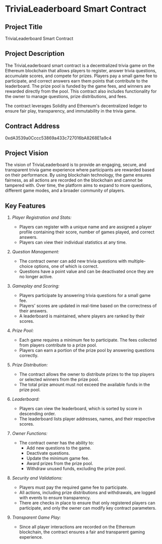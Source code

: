 # TriviaLeaderboard Smart Contract

## Project Title
TriviaLeaderboard Smart Contract

## Project Description
The TriviaLeaderboard smart contract is a decentralized trivia game on the Ethereum blockchain that allows players to register, answer trivia questions, accumulate scores, and compete for prizes. Players pay a small game fee to participate, and correct answers earn them points that contribute to the leaderboard. The prize pool is funded by the game fees, and winners are rewarded directly from the pool. This contract also includes functionality for the owner to manage questions, prize distributions, and fees.

The contract leverages Solidity and Ethereum's decentralized ledger to ensure fair play, transparency, and immutability in the trivia game.

## Contract Address
0xdA3539a0Cccc53869a433c727016bA8268E1a9c4

## Project Vision
The vision of TriviaLeaderboard is to provide an engaging, secure, and transparent trivia game experience where participants are rewarded based on their performance. By using blockchain technology, the game ensures fairness, as all actions are recorded on the blockchain and cannot be tampered with. Over time, the platform aims to expand to more questions, different game modes, and a broader community of players.

## Key Features

1. *Player Registration and Stats:*
   - Players can register with a unique name and are assigned a player profile containing their score, number of games played, and correct answers.
   - Players can view their individual statistics at any time.

2. *Question Management:*
   - The contract owner can add new trivia questions with multiple-choice options, one of which is correct.
   - Questions have a point value and can be deactivated once they are no longer active.

3. *Gameplay and Scoring:*
   - Players participate by answering trivia questions for a small game fee.
   - Players' scores are updated in real-time based on the correctness of their answers.
   - A leaderboard is maintained, where players are ranked by their scores.

4. *Prize Pool:*
   - Each game requires a minimum fee to participate. The fees collected from players contribute to a prize pool.
   - Players can earn a portion of the prize pool by answering questions correctly.
   
5. *Prize Distribution:*
   - The contract allows the owner to distribute prizes to the top players or selected winners from the prize pool.
   - The total prize amount must not exceed the available funds in the prize pool.

6. *Leaderboard:*
   - Players can view the leaderboard, which is sorted by score in descending order.
   - The leaderboard lists player addresses, names, and their respective scores.

7. *Owner Functions:*
   - The contract owner has the ability to:
     - Add new questions to the game.
     - Deactivate questions.
     - Update the minimum game fee.
     - Award prizes from the prize pool.
     - Withdraw unused funds, excluding the prize pool.

8. *Security and Validations:*
   - Players must pay the required game fee to participate.
   - All actions, including prize distributions and withdrawals, are logged with events to ensure transparency.
   - There are checks in place to ensure that only registered players can participate, and only the owner can modify key contract parameters.

9. *Transparent Game Play:*
   - Since all player interactions are recorded on the Ethereum blockchain, the contract ensures a fair and transparent gaming experience.

